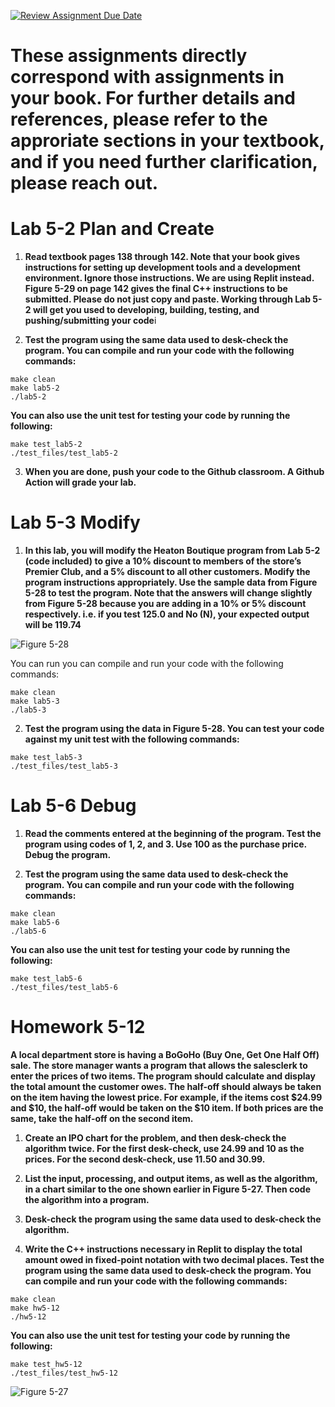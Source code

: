 [![Review Assignment Due Date](https://classroom.github.com/assets/deadline-readme-button-22041afd0340ce965d47ae6ef1cefeee28c7c493a6346c4f15d667ab976d596c.svg)](https://classroom.github.com/a/eMT2r8x3)

# These assignments directly correspond with assignments in your book. For further details and references, please refer to the approriate sections in your textbook, and if you need further clarification, please reach out.

# Lab 5-2 Plan and Create

1. **Read textbook pages 138 through 142. Note that your book gives instructions for setting up development tools and a development environment. Ignore those instructions. We are using Replit instead. Figure 5-29 on page 142 gives the final C++ instructions to be submitted. Please do not just copy and paste. Working through Lab 5-2 will get you used to developing, building, testing, and pushing/submitting your code**i

2. **Test the program using the same data used to desk-check the program. You can compile and run your code with the following commands:**
```
make clean
make lab5-2
./lab5-2
```
**You can also use the unit test for testing your code by running the following:** 
``` 
make test_lab5-2
./test_files/test_lab5-2
```

3. **When you are done, push your code to the Github classroom. A Github Action will grade your lab.**


# Lab 5-3 Modify

1. **In this lab, you will modify the Heaton Boutique program from Lab 5-2 (code included) to give a 10% discount to members of the store’s Premier Club, and a 5% discount to all other customers. Modify the program instructions appropriately. Use the sample data from Figure 5-28 to test the program. Note that the answers will change slightly from Figure 5-28 because you are adding in a 10% or 5% discount respectively. i.e. if you test 125.0 and No (N), your expected output will be 119.74**

![Figure 5-28](images/figure5_28.png)

You can run you can compile and run your code with the following commands:

```
make clean
make lab5-3
./lab5-3
```


2. **Test the program using the data in Figure 5-28. You can test your code against my unit test with the following commands:**

``` 
make test_lab5-3
./test_files/test_lab5-3
```

# Lab 5-6 Debug

1. **Read the comments entered at the beginning of the program. Test the program using codes of 1, 2, and 3. Use 100 as the purchase price. Debug the program.**

2. **Test the program using the same data used to desk-check the program. You can compile and run your code with the following commands:**
```
make clean
make lab5-6
./lab5-6
```
**You can also use the unit test for testing your code by running the following:** 
``` 
make test_lab5-6
./test_files/test_lab5-6
```

# Homework 5-12

**A local department store is having a BoGoHo (Buy One, Get One Half Off) sale. The store manager wants a program that allows the salesclerk to enter the prices of two items. The program should calculate and display the total amount the customer owes. The half-off should always be taken on the item having the lowest price. For example, if the items cost $24.99 and $10, the half-off would be taken on the $10 item. If both prices are the same, take the half-off on the second item.**

1. **Create an IPO chart for the problem, and then desk-check the algorithm twice. For the first desk-check, use 24.99 and 10 as the prices. For the second desk-check, use 11.50 and 30.99.**

2. **List the input, processing, and output items, as well as the algorithm, in a chart similar to the one shown earlier in Figure 5-27. Then code the algorithm into a program.**

3. **Desk-check the program using the same data used to desk-check the algorithm.**

4. **Write the C++ instructions necessary in Replit to display the total amount owed in fixed-point notation with two decimal places. Test the program using the same data used to desk-check the program. You can compile and run your code with the following commands:**

```
make clean
make hw5-12
./hw5-12
```
**You can also use the unit test for testing your code by running the following:** 
``` 
make test_hw5-12
./test_files/test_hw5-12
```
![Figure 5-27](images/figure5_27.png)
